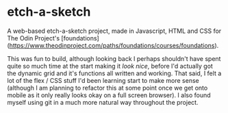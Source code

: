 # etch-a-sketch

A web-based etch-a-sketch project, made in Javascript, HTML and CSS for The Odin Project's [foundations] (https://www.theodinproject.com/paths/foundations/courses/foundations). 

This was fun to build, although looking back I perhaps shouldn't have spent quite so much time at the start making it *look nice*, before I'd actually got the dynamic grid and it's functions all written and working. That said, I felt a lot of the flex / CSS stuff I'd been learning start to make more sense (although I am planning to refactor this at some point once we get onto mobile as it only really looks okay on a full screen browser). I also found myself using git in a much more natural way throughout the project. 
